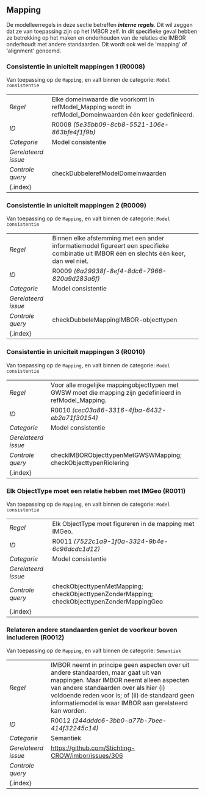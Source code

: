 ## Mapping

De modelleerregels in deze sectie betreffen ***interne regels***. Dit wil zeggen dat ze van toepassing zijn op het IMBOR zelf. In dit specifieke geval hebben ze betrekking op het maken en onderhouden van de relaties die IMBOR onderhoudt met andere standaarden. Dit wordt ook wel de 'mapping' of 'alignment' genoemd.

### Consistentie in uniciteit mappingen 1 (R0008)

Van toepassing op de `Mapping`, en valt binnen de categorie: `Model consistentie`

| | |
| ----- | ---- | 
| *Regel* | Elke domeinwaarde die voorkomt in refModel_Mapping wordt in refModel_Domeinwaarden één keer gedefinieerd. | 
| *ID* | R0008 *(5e35bb09-8cb8-5521-106e-863bfe4f1f9b)* |
| *Categorie* | Model consistentie
 |*Gerelateerd issue* |  |
 |*Controle query* | checkDubbelerefModelDomeinwaarden |
| {.index} | | 


### Consistentie in uniciteit mappingen 2 (R0009)

Van toepassing op de `Mapping`, en valt binnen de categorie: `Model consistentie`

| | |
| ----- | ---- | 
| *Regel* | Binnen elke afstemming met een ander informatiemodel figureert een specifieke combinatie uit IMBOR één en slechts één keer, dan wel niet. | 
| *ID* | R0009 *(6a29938f-8ef4-8dc6-7966-820a9d283a6f)* |
| *Categorie* | Model consistentie
 |*Gerelateerd issue* |  |
 |*Controle query* | checkDubbeleMappingIMBOR-objecttypen |
| {.index} | | 


### Consistentie in uniciteit mappingen 3 (R0010)

Van toepassing op de `Mapping`, en valt binnen de categorie: `Model consistentie`

| | |
| ----- | ---- | 
| *Regel* | Voor alle mogelijke mappingobjecttypen met GWSW moet die mapping zijn gedefinieerd in refModel_Mapping. | 
| *ID* | R0010 *(cec03a86-3316-4fba-6432-eb2a71f30154)* |
| *Categorie* | Model consistentie
 |*Gerelateerd issue* |  |
 |*Controle query* | checkIMBORObjecttypenMetGWSWMapping; checkObjecttypenRiolering |
| {.index} | | 


### Elk ObjectType moet een relatie hebben met IMGeo (R0011)

Van toepassing op de `Mapping`, en valt binnen de categorie: `Model consistentie`

| | |
| ----- | ---- | 
| *Regel* | Elk ObjectType moet figureren in de mapping met IMGeo. | 
| *ID* | R0011 *(7522c1a9-1f0a-3324-9b4e-6c96dcdc1d12)* |
| *Categorie* | Model consistentie
 |*Gerelateerd issue* |  |
 |*Controle query* | checkObjecttypenMetMapping; checkObjecttypenZonderMapping; checkObjecttypenZonderMappingGeo |
| {.index} | | 


### Relateren andere standaarden geniet de voorkeur boven includeren (R0012)

Van toepassing op de `Mapping`, en valt binnen de categorie: `Semantiek`

| | |
| ----- | ---- | 
| *Regel* | IMBOR neemt in principe geen aspecten over uit andere standaarden, maar gaat uit van mappingen. Maar IMBOR neemt alleen aspecten van andere standaarden over als hier (i) voldoende reden voor is; of (ii) de standaard geen informatiemodel is waar IMBOR aan gerelateerd kan worden. | 
| *ID* | R0012 *(244dddc6-3bb0-a77b-7bee-414f32245c14)* |
| *Categorie* | Semantiek
 |*Gerelateerd issue* | https://github.com/Stichting-CROW/imbor/issues/306 |
 |*Controle query* |  |
| {.index} | | 


